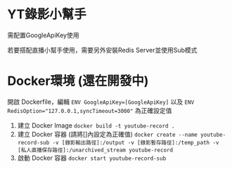 # YT錄影小幫手

需配置GoogleApiKey使用

若要搭配直播小幫手使用，需要另外安裝Redis Server並使用Sub模式

# Docker環境 (還在開發中)
開啟 Dockerfile，編輯 `ENV GoogleApiKey=[GoogleApiKey]` 以及 `ENV RedisOption="127.0.0.1,syncTimeout=3000"` 為正確設定值

1. 建立 Docker Image `docker build -t youtube-record .`
2. 建立 Docker 容器 (請將[]內設定為正確值) `docker create --name youtube-record-sub -v [錄影輸出路徑]:/output -v [錄影暫存路徑]:/temp_path -v [私人直播保存路徑]:/unarchived_stream youtube-record`
3. 啟動 Docker 容器 `docker start youtube-record-sub`